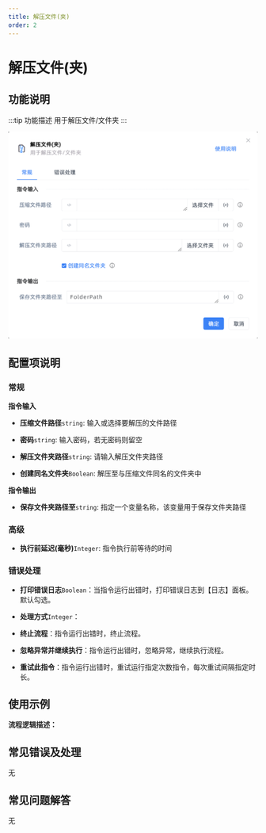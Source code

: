```yaml
---
title: 解压文件(夹)
order: 2
---
```


# 解压文件(夹)

## 功能说明

:::tip 功能描述
用于解压文件/文件夹
:::

![解压文件(夹)](../../../assets/解压文件(夹)_command.png)

## 配置项说明

### 常规

**指令输入**

- **压缩文件路径**`string`: 输入或选择要解压的文件路径

- **密码**`string`: 输入密码，若无密码则留空

- **解压文件夹路径**`string`: 请输入解压文件夹路径

- **创建同名文件夹**`Boolean`: 解压至与压缩文件同名的文件夹中


**指令输出**

- **保存文件夹路径至**`string`: 指定一个变量名称，该变量用于保存文件夹路径

### 高级

- **执行前延迟(毫秒)**`Integer`: 指令执行前等待的时间

### 错误处理

- **打印错误日志**`Boolean`：当指令运行出错时，打印错误日志到【日志】面板。默认勾选。

- **处理方式**`Integer`：

 - **终止流程**：指令运行出错时，终止流程。

 - **忽略异常并继续执行**：指令运行出错时，忽略异常，继续执行流程。

 - **重试此指令**：指令运行出错时，重试运行指定次数指令，每次重试间隔指定时长。

## 使用示例

**流程逻辑描述：** 

## 常见错误及处理

无

## 常见问题解答

无

